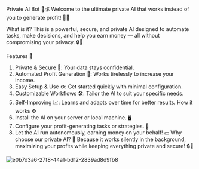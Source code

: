 Private AI Bot 🤖💰
Welcome to the ultimate private AI that works instead of you to generate profit! 🚀✨

What is it?
This is a powerful, secure, and private AI designed to automate tasks, make decisions, and help you earn money — all without compromising your privacy. 🔒🧠

Features 🌟
1. Private & Secure 🔐: Your data stays confidential.
2. Automated Profit Generation 💸: Works tirelessly to increase your income.
3. Easy Setup & Use ⚙️: Get started quickly with minimal configuration.
4. Customizable Workflows 🛠️: Tailor the AI to suit your specific needs.
5. Self-Improving 📈: Learns and adapts over time for better results.
How it works ⚙️
1. Install the AI on your server or local machine. 🖥️
2. Configure your profit-generating tasks or strategies. 📝
3. Let the AI run autonomously, earning money on your behalf! 💵
Why choose our private AI? 🤔
Because it works silently in the background, maximizing your profits while keeping everything private and secure! 🔒💼

![e0b7d3a6-27f8-44a1-bd12-2839ad8d9fb8](https://github.com/user-attachments/assets/2bb5efcd-db3e-4aa8-b830-139460bb8114)
